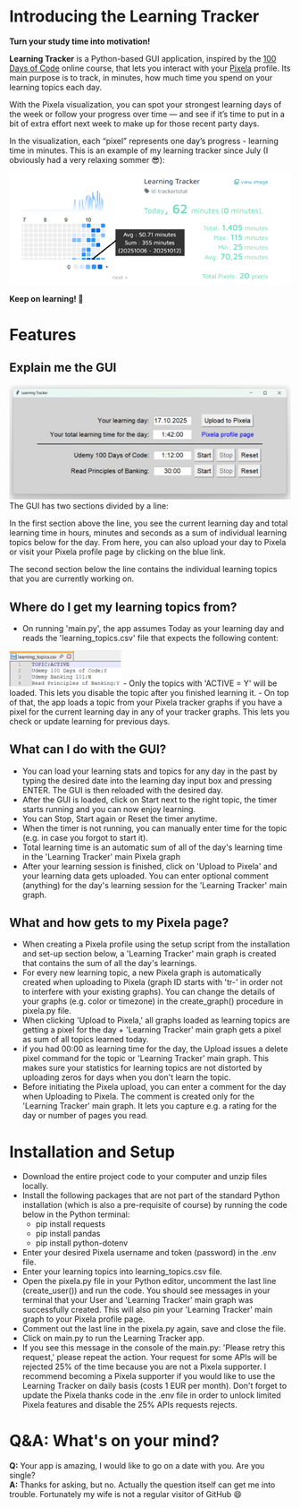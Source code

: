 # Introducing the Learning Tracker
**Turn your study time into motivation!**

**Learning Tracker** is a Python-based GUI application, inspired by the [100 Days of Code](https://www.udemy.com/course/100-days-of-code/) online course, that lets you interact with your [Pixela](https://pixe.la/) profile.
Its main purpose is to track, in minutes, how much time you spend on your learning topics each day.

With the Pixela visualization, you can spot your strongest learning days of the week or follow your progress over time — and see if it’s time to put in a bit of extra effort next week to make up for those recent party days.

In the visualization, each “pixel” represents one day’s progress - learning time in minutes. This is an example of my learning tracker since July (I obviously had a very relaxing sommer 😎):

<img src="Screenshots/Pixela.png" alt="App Screenshot" width="600"><br>

**Keep on learning! 🚀**

# Features
## Explain me the GUI
<img src="Screenshots/GUI.png" alt="App Screenshot" width="600"><br>
The GUI has two sections divided by a line: <br>

In the first section above the line, you see the current learning day and total learning time in hours, minutes and seconds as a sum of individual learning topics below for the day. From here, you can also upload your day to Pixela or visit your Pixela profile page by clicking on the blue link.<br>

The second section below the line contains the individual learning topics that you are currently working on.


## Where do I get my learning topics from?
- On running 'main.py', the app assumes Today as your learning day and reads the 'learning_topics.csv' file that expects the following content:<br>
<img src="Screenshots/learning_topics.png" alt="App Screenshot" width="200">
- Only the topics with 'ACTIVE = Y' will be loaded. This lets you disable the topic after you finished learning it.
- On top of that, the app loads a topic from your Pixela tracker graphs if you have a pixel for the current learning day in any of your tracker graphs. This lets you check or update learning for previous days.

## What can I do with the GUI?
- You can load your learning stats and topics for any day in the past by typing the desired date into the learning day input box and pressing ENTER. The GUI is then reloaded with the desired day.
- After the GUI is loaded, click on Start next to the right topic, the timer starts running and you can now enjoy learning.
- You can Stop, Start again or Reset the timer anytime.
- When the timer is not running, you can manually enter time for the topic (e.g. in case you forgot to start it).
- Total learning time is an automatic sum of all of the day's learning time in the 'Learning Tracker' main Pixela graph
- After your learning session is finished, click on 'Upload to Pixela' and your learning data gets uploaded. You can enter optional comment (anything) for the day's learning session for the 'Learning Tracker' main graph.

## What and how gets to my Pixela page?
- When creating a Pixela profile using the setup script from the installation and set-up section below, a 'Learning Tracker' main graph is created that contains the sum of all the day's learnings.
- For every new learning topic, a new Pixela graph is automatically created when uploading to Pixela (graph ID starts with 'tr-' in order not to interfere with your existing graphs). You can change the details of your graphs (e.g. color or timezone) in the create_graph() procedure in pixela.py file. 
- When clicking 'Upload to Pixela,' all graphs loaded as learning topics are getting a pixel for the day + 'Learning Tracker' main graph gets a pixel as sum of all topics learned today. 
- if you had 00:00 as learning time for the day, the Upload issues a delete pixel command for the topic or 'Learning Tracker' main graph. This makes sure your statistics for learning topics are not distorted by uploading zeros for days when you don't learn the topic.
- Before initiating the Pixela upload, you can enter a comment for the day when Uploading to Pixela. The comment is created only for the 'Learning Tracker' main graph. It lets you capture e.g. a rating for the day or number of pages you read.

# Installation and Setup
- Download the entire project code to your computer and unzip files locally.
- Install the following packages that are not part of the standard Python installation (which is also a pre-requisite of course) by running the code below in the Python terminal:
    - pip install requests
    - pip install pandas
    - pip install python-dotenv
- Enter your desired Pixela username and token (password) in the .env file. 
- Enter your learning topics into learning_topics.csv file. 
- Open the pixela.py file in your Python editor, uncomment the last line (create_user()) and run the code. You should see messages in your terminal that your User and 'Learning Tracker' main graph was successfully created. This will also pin your 'Learning Tracker' main graph to your Pixela profile page.
- Comment out the last line in the pixela.py again, save and close the file.
- Click on main.py to run the Learning Tracker app.
- If you see this message in the console of the main.py: 'Please retry this request,' please repeat the action. Your request for some APIs will be rejected 25% of the time because you are not a Pixela supporter. I recommend becoming a Pixela supporter if you would like to use the Learning Tracker on daily basis (costs 1 EUR per month). Don't forget to update the Pixela thanks code in the .env file in order to unlock limited Pixela features and disable the 25% APIs requests rejects.

# Q&A: What's on your mind?
**Q:** Your app is amazing, I would like to go on a date with you. Are you single?<br>
**A:** Thanks for asking, but no. Actually the question itself can get me into trouble. Fortunately my wife is not a regular visitor of GitHub 😄
